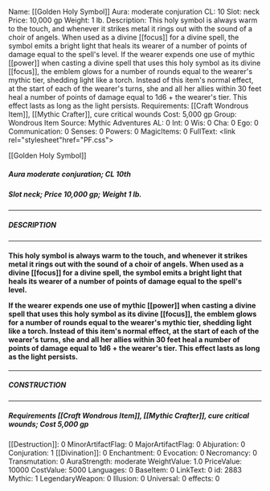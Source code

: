 Name: [[Golden Holy Symbol]]
Aura: moderate conjuration
CL: 10
Slot: neck
Price: 10,000 gp
Weight: 1 lb.
Description: This holy symbol is always warm to the touch, and whenever it strikes metal it rings out with the sound of a choir of angels. When used as a divine [[focus]] for a divine spell, the symbol emits a bright light that heals its wearer of a number of points of damage equal to the spell's level. If the wearer expends one use of mythic [[power]] when casting a divine spell that uses this holy symbol as its divine [[focus]], the emblem glows for a number of rounds equal to the wearer's mythic tier, shedding light like a torch. Instead of this item's normal effect, at the start of each of the wearer's turns, she and all her allies within 30 feet heal a number of points of damage equal to 1d6 + the wearer's tier. This effect lasts as long as the light persists.
Requirements: [[Craft Wondrous Item]], [[Mythic Crafter]], cure critical wounds
Cost: 5,000 gp
Group: Wondrous Item
Source: Mythic Adventures
AL: 0
Int: 0
Wis: 0
Cha: 0
Ego: 0
Communication: 0
Senses: 0
Powers: 0
MagicItems: 0
FullText: <link rel="stylesheet"href="PF.css"><div class="heading"><p class="alignleft">[[Golden Holy Symbol]]</p><div style="clear: both;"></div></div><div><h5><b>Aura </b>moderate conjuration; <b>CL </b>10th</h5><h5><b>Slot </b>neck; <b>Price </b>10,000 gp; <b>Weight </b>1 lb.</h5></div><hr/><div><h5><b>DESCRIPTION</b></h5></div><hr/><div><h4><p>This holy symbol is always warm to the touch, and whenever it strikes metal it rings out with the sound of a choir of angels. When used as a divine [[focus]] for a divine spell, the symbol emits a bright light that heals its wearer of a number of points of damage equal to the spell's level. </p><p>If the wearer expends one use of mythic [[power]] when casting a divine spell that uses this holy symbol as its divine [[focus]], the emblem glows for a number of rounds equal to the wearer's mythic tier, shedding light like a torch. Instead of this item's normal effect, at the start of each of the wearer's turns, she and all her allies within 30 feet heal a number of points of damage equal to 1d6 + the wearer's tier. This effect lasts as long as the light persists.</p></h4></div><hr/><div><h5><b>CONSTRUCTION</b></h5></div><hr/><div><h5><b>Requirements </b>[[Craft Wondrous Item]], [[Mythic Crafter]], <i>cure critical wounds</i>; <b>Cost </b>5,000 gp</h5></div>
[[Destruction]]: 0
MinorArtifactFlag: 0
MajorArtifactFlag: 0
Abjuration: 0
Conjuration: 1
[[Divination]]: 0
Enchantment: 0
Evocation: 0
Necromancy: 0
Transmutation: 0
AuraStrength: moderate
WeightValue: 1.0
PriceValue: 10000
CostValue: 5000
Languages: 0
BaseItem: 0
LinkText: 0
id: 2883
Mythic: 1
LegendaryWeapon: 0
Illusion: 0
Universal: 0
effects: 0
